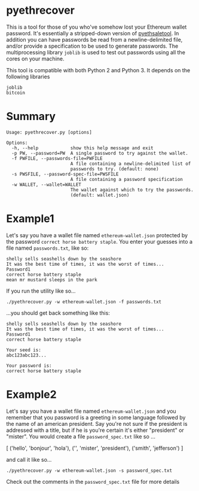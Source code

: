 pyethrecover
============

This is a tool for those of you who've somehow lost your Ethereum wallet password. 
It's essentially a stripped-down version of [pyethsaletool](https://github.com/ethereum/pyethsaletool).  In addition you can have passwords be read from a newline-delimited file, and/or provide a specification
to be used to generate passwords. The multiprocessing library `joblib` is used to test out passwords using
all the cores on your machine. 

This tool is compatible with both Python 2 and Python 3. It depends on the following libraries
    
    joblib
    bitcoin

Summary
=======

    Usage: pyethrecover.py [options]
    
    Options:
      -h, --help            show this help message and exit
      -p PW, --password=PW  A single password to try against the wallet.
      -f PWFILE, --passwords-file=PWFILE
                            A file containing a newline-delimited list of
                            passwords to try. (default: none)
      -s PWSFILE, --password-spec-file=PWSFILE
                            A file containing a password specification
      -w WALLET, --wallet=WALLET
                            The wallet against which to try the passwords.
                            (default: wallet.json)
    

Example1
=======

Let's say you have a wallet file named `ethereum-wallet.json` protected by the password `correct horse battery staple`. You enter your guesses into a file named `passwords.txt`, like so:

    shelly sells seashells down by the seashore
    It was the best time of times, it was the worst of times...
    Password1
    correct horse battery staple
    mean mr mustard sleeps in the park

If you run the utility like so...

    ./pyethrecover.py -w ethereum-wallet.json -f passwords.txt

...you should get back something like this:

    shelly sells seashells down by the seashore
    It was the best time of times, it was the worst of times...
    Password1
    correct horse battery staple

    Your seed is:
    abc123abc123...

    Your password is:
    correct horse battery staple

Example2
=======
Let's say you have a wallet file named `ethereum-wallet.json` 
and you remember that you password is a greeting in some 
language followed by the name of an american president. 
Say you're not sure if the president is addressed with a title, 
but if he is you're certain it's either "president" or "mister". 
You would create a file `password_spec.txt` like so ...

[
    ('hello', 'bonjour', 'hola'),
    ('', 'mister', 'president'),
    ('smith', 'jefferson')
]

and call it like so...

    ./pyethrecover.py -w ethereum-wallet.json -s password_spec.txt

Check out the comments in the `password_spec.txt` file for more details

